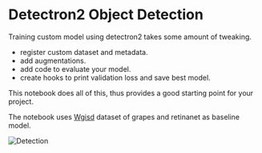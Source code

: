 # Detectron2 Object Detection

Training custom model using detectron2 takes some amount of tweaking.

* register custom dataset and metadata.
* add augmentations.
* add code to evaluate your model.
* create hooks to print validation loss and save best model. 

This notebook does all of this, thus provides a good starting point for your project.

The notebook uses [Wgisd](https://github.com/thsant/wgisd) dataset of grapes and retinanet as baseline model.

![Detection](grape_detection.png)
